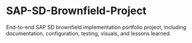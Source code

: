 # SAP-SD-Brownfield-Project
End-to-end SAP SD brownfield implementation portfolio project, including documentation, configuration, testing, visuals, and lessons learned.
